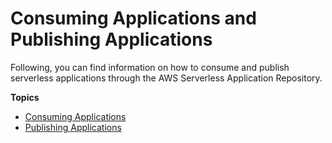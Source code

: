 # Consuming Applications and Publishing Applications<a name="serverless-app-repository"></a>

Following, you can find information on how to consume and publish serverless applications through the AWS Serverless Application Repository\.

**Topics**
+ [Consuming Applications](serverless-app-consuming-applications.md)
+ [Publishing Applications](serverless-app-publishing-applications.md)